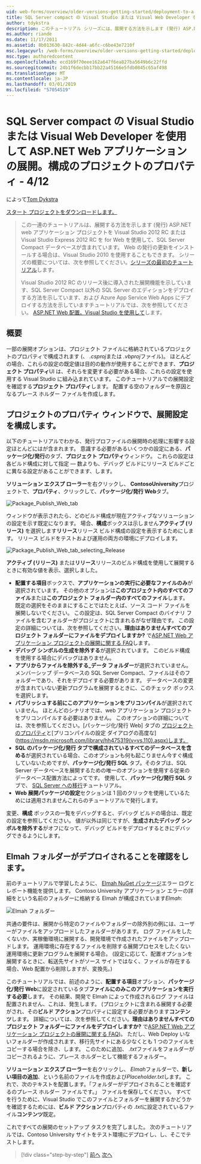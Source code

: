 ```yaml
---
uid: web-forms/overview/older-versions-getting-started/deployment-to-a-hosting-provider/deployment-to-a-hosting-provider-configuring-project-properties-4-of-12
title: SQL Server compact の Visual Studio または Visual Web Developer を使用して ASP.NET Web アプリケーションの展開。プロジェクトのプロパティ - 12 の 4 の構成 |Microsoft Docs
author: tdykstra
description: このチュートリアル シリーズには、展開する方法を示します (発行) ASP.NET web アプリケーション プロジェクトを Visual Stu を使用して、SQL Server Compact データベースが含まれています.
ms.author: riande
ms.date: 11/17/2011
ms.assetid: 8b013630-842c-4d44-a6fc-c6be43e7210f
msc.legacyurl: /web-forms/overview/older-versions-getting-started/deployment-to-a-hosting-provider/deployment-to-a-hosting-provider-configuring-project-properties-4-of-12
msc.type: authoredcontent
ms.openlocfilehash: ecd169f70eee162a647f6ea827ba5649b6c22ffd
ms.sourcegitcommit: 24b1f6decbb17bb22a45166e5fdb0845c65af498
ms.translationtype: MT
ms.contentlocale: ja-JP
ms.lasthandoff: 03/01/2019
ms.locfileid: "57054519"
---
```

<a name="deploying-an-aspnet-web-application-with-sql-server-compact-using-visual-studio-or-visual-web-developer-configuring-project-properties---4-of-12"></a>SQL Server compact の Visual Studio または Visual Web Developer を使用して ASP.NET Web アプリケーションの展開。構成のプロジェクトのプロパティ - 4/12
====================
によって[Tom Dykstra](https://github.com/tdykstra)

[スタート プロジェクトをダウンロードします。](http://code.msdn.microsoft.com/Deploying-an-ASPNET-Web-4e31366b)

> この一連のチュートリアルは、展開する方法を示します (発行) ASP.NET web アプリケーション プロジェクトを Visual Studio 2012 RC または Visual Studio Express 2012 RC を for Web を使用して、SQL Server Compact データベースが含まれています。 Web の発行の更新をインストールする場合は、Visual Studio 2010 を使用することもできます。 シリーズの概要については、次を参照してください。[シリーズの最初のチュートリアル](deployment-to-a-hosting-provider-introduction-1-of-12.md)します。
> 
> Visual Studio 2012 RC のリリース後に導入された展開機能を示しています、SQL Server Compact 以外の SQL Server のエディションをデプロイする方法を示しています、および Azure App Service Web Apps にデプロイする方法を示していますチュートリアルでは、次を参照してください。 [ASP.NET Web 配置。Visual Studio を使用して](../../deployment/visual-studio-web-deployment/introduction.md)します。


## <a name="overview"></a>概要

一部の展開オプションは、プロジェクト ファイルに格納されているプロジェクトのプロパティで構成されます (、 *.csproj*または *.vbproj*ファイル)。 ほとんどの場合、これらの設定の既定値は目的の動作が使用することができます、**プロジェクト プロパティ**UI は、それらを変更する必要がある場合、これらの設定を使用する Visual Studio に組み込まれています。 このチュートリアルでの展開設定を確認する**プロジェクト プロパティ**します。 配置する空のフォルダーを原因となるプレース ホルダー ファイルを作成します。

## <a name="configuring-deployment-settings-in-the-project-properties-window"></a>プロジェクトのプロパティ ウィンドウで、展開設定を構成します。

以下のチュートリアルでわかる、発行プロファイルの展開時の処理に影響する設定ほとんどにはが含まれます。 意識する必要があるいくつかの設定にある、**パッケージ化/発行**のタブ、**プロジェクト プロパティ**ウィンドウ。 これらの設定は各ビルド構成に対して指定 — 数よりも、デバッグ ビルドにリリース ビルドごとに異なる設定があることができます、します。

**ソリューション エクスプ ローラー**を右クリックし、 **ContosoUniversity**プロジェクトで、**プロパティ**、クリックして、**パッケージ化/発行 Web**タブ。

![Package_Publish_Web_tab](deployment-to-a-hosting-provider-configuring-project-properties-4-of-12/_static/image1.png)

ウィンドウが表示されたら、どのビルド構成が現在アクティブなソリューションの設定を示す既定になります。 場合、**構成**ボックスは示しません**アクティブ (リリース)** を選択します**リリース**リリース ビルド構成の設定を表示するためにします。 リリース ビルドをテストおよび運用の両方の環境にデプロイします。

![Package_Publish_Web_tab_selecting_Release](deployment-to-a-hosting-provider-configuring-project-properties-4-of-12/_static/image2.png)

**アクティブ (リリース)** または**リリース**リリースのビルド構成を使用して展開するときに有効な値を表示、選択しました。

- **配置する項目**ボックスで、**アプリケーションの実行に必要なファイルのみ**が選択されています。 その他のオプションは**このプロジェクト内のすべてのファイル**または**このプロジェクト フォルダー内のすべてのファイル**します。 既定の選択をそのままにすることではたとえば、ソース コード ファイルを展開しないでください。 この設定は、SQL Server Compact のバイナリ ファイルを含むフォルダーがプロジェクトに含まれるがなぜ理由です。 この設定の詳細については、次を参照してください。**理由はありませんすべてのプロジェクト フォルダーにファイルをデプロイしますか?** で[ASP.NET Web アプリケーション プロジェクトの展開に関する FAQ](https://msdn.microsoft.com/library/ee942158.aspx)します。
- **デバッグ シンボルの生成を除外する**が選択されています。 このビルド構成を使用する場合にデバッグはありません。
- **アプリからファイルを除外する\_データ フォルダー**が選択されていません。 メンバーシップ データベースの SQL Server Compact、ファイルはそのフォルダーであり、それをデプロイする必要があります。 データベースの変更が含まれていない更新プログラムを展開するときに、このチェック ボックスを選択します。
- **パブリッシュする前にこのアプリケーションをプリコンパイル**が選択されていません。 ほとんどのシナリオでは、web アプリケーション プロジェクトをプリコンパイルする必要はありません。 このオプションの詳細については、次を参照してください。[パッケージ化/発行 Web] タブの [プロジェクトのプロパティ](https://msdn.microsoft.com/library/dd410108(v=vs.110).aspx)と[プリコンパイルの設定 ダイアログの高度な](https://msdn.microsoft.com/library/hh475319(v=vs.110).aspx)します。
- **SQL のパッケージ化/発行 タブで構成されているすべてのデータベースを含める**が選択されている場合、このオプションも何も起こりません今すぐ構成していないためですが、**パッケージ化/発行 SQL**  タブ。そのタブは、SQL Server データベースを展開するための唯一のオプションを使用する従来のデータベース配置方法によってです。 使用して、**パッケージ化/発行 SQL**  タブで、 [SQL Server への移行](deployment-to-a-hosting-provider-migrating-to-sql-server-10-of-12.md)チュートリアル。
- **Web 展開パッケージの設定**セクションは 1 回のクリックを使用しているためには適用されませんこれらのチュートリアルで発行します。

変更、**構成** ボックスの一覧をデバッグすると、デバッグ ビルドの場合は、既定の設定を参照してください。 値が以外は同じですが、**生成されたデバッグ シンボルを除外する**がオフになって、デバッグ ビルドをデプロイするときにデバッグできるようにします。

## <a name="making-sure-that-the-elmah-folder-gets-deployed"></a>Elmah フォルダーがデプロイされることを確認をします。

前のチュートリアルで学習したように、 [Elmah NuGet パッケージ](http://www.hanselman.com/blog/NuGetPackageOfTheWeek7ELMAHErrorLoggingModulesAndHandlersWithSQLServerCompact.aspx)エラー ログとレポート機能を提供します。 Contoso University アプリケーション エラーの詳細をという名前のフォルダーに格納する Elmah が構成されています*Elmah*:

![Elmah フォルダー](deployment-to-a-hosting-provider-configuring-project-properties-4-of-12/_static/image3.png)

共通の要件は、展開から特定のファイルやフォルダーの除外別の例には、ユーザーがファイルをアップロードしたフォルダーがあります。 ログ ファイルをしたくないか、実稼働環境に展開する、開発環境で作成されたファイルをアップロードします。 運用環境に存在するファイルを削除する展開プロセスをしたくない運用環境に更新プログラムを展開する場合。 (設定に応じて、配置オプションを展開するときに、転送先サイトがソース サイトではなく、ファイルが存在する場合、Web 配置から削除しますが、変換先。)

このチュートリアルでは、前述のように、**配置する項目**オプション、**パッケージ化/発行 Web**に設定されているタブ**ファイルにのみこのアプリケーションを実行する必要**します。 その結果、開発で Elmah によって作成されるログ ファイルは配置されません、これは、発生します。 (プロジェクトに含まれる展開する必要がされ、その**ビルド アクション**プロパティに設定する必要があります**コンテンツ**します。 詳細については、次を参照してください。**理由はありませんすべてのプロジェクト フォルダーにファイルをデプロイしますか?** で[ASP.NET Web アプリケーション プロジェクトの展開に関する FAQ](https://msdn.microsoft.com/library/ee942158.aspx))。 ただし、Web Deploy いないフォルダーが作成されます、移行先サイトにある少なくとも 1 つのファイルをコピーする場合を除き、します。 このために追加、 *.txt*ファイルをフォルダーがコピーされるように、プレース ホルダーとして機能するフォルダー。

**ソリューション エクスプ ローラー**を右クリックし、 *Elmah*フォルダーで、**新しい項目の追加**、という名前のファイルを作成および*Placeholder.txt*します。 これで、次のテキストを配置します。「フォルダーがデプロイされることを確認するのプレース ホルダー ファイルです。」 ファイルを保存してください。 すべてを行うために、Visual Studio でこのファイルとフォルダーを展開するかどうかを確認するためには、**ビルド アクション**プロパティの *.txt*に設定されているファイル**コンテンツ**既定。

これですべての展開のセットアップ タスクを完了しました。 次のチュートリアルでは、Contoso University サイトをテスト環境にデプロイし、し、そこでテストします。

> [!div class="step-by-step"]
> [前へ](deployment-to-a-hosting-provider-web-config-file-transformations-3-of-12.md)
> [次へ](deployment-to-a-hosting-provider-deploying-to-iis-as-a-test-environment-5-of-12.md)
